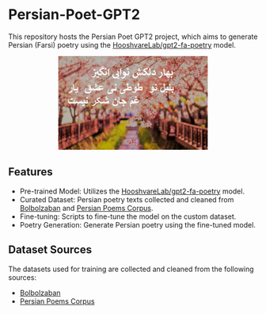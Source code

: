 # Persian-Poet-GPT2
This repository hosts the Persian Poet GPT2 project, which aims to generate Persian (Farsi) poetry using the [HooshvareLab/gpt2-fa-poetry](https://huggingface.co/HooshvareLab/gpt2-fa-poetry) model.

<div align="center">
    <img width="60%" src="https://github.com/faezeh-gholamrezaie/Persian-Poet-GPT2/blob/main/Persian%20Poetry%20Generator%20using%20GPT2.jpg">
</div>

## Features
- Pre-trained Model: Utilizes the [HooshvareLab/gpt2-fa-poetry](https://huggingface.co/HooshvareLab/gpt2-fa-poetry) model.
- Curated Dataset: Persian poetry texts collected and cleaned from [Bolbolzaban](https://github.com/khashei/bolbolzaban-gpt2-persian) and [Persian Poems Corpus](https://github.com/amnghd/Persian_poems_corpus/tree/master).
- Fine-tuning: Scripts to fine-tune the model on the custom dataset.
- Poetry Generation: Generate Persian poetry using the fine-tuned model.

## Dataset Sources
The datasets used for training are collected and cleaned from the following sources:

- [Bolbolzaban](https://github.com/khashei/bolbolzaban-gpt2-persian) 
- [Persian Poems Corpus](https://github.com/amnghd/Persian_poems_corpus/tree/master)
